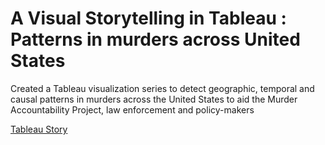 # A Visual Storytelling in Tableau : Patterns in murders across United States

Created a Tableau visualization series to detect geographic, temporal and causal patterns in murders across the United States to aid the Murder Accountability Project, law enforcement and policy-makers

[Tableau Story](https://public.tableau.com/profile/yordan.manchev#!/vizhome/Tableau_Project_Group20/Murders_story)
